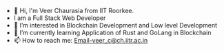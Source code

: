 - 👋  Hi, I'm Veer Chaurasia from IIT Roorkee.
- I am a Full Stack Web Developer
- 👀 I’m interested in Blockchain Development and Low level Development
- 🌱 I’m currently learning Application of Rust and GoLang in Blockchain 
- 📫 How to reach me: Email-veer_c@ch.iitr.ac.in


<!---
VeerChaurasia/VeerChaurasia is a ✨ special ✨ repository because its `README.md` (this file) appears on your GitHub profile.
You can click the Preview link to take a look at your changes.
--->
